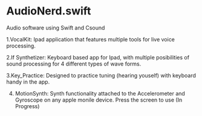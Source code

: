 # AudioNerd.swift
Audio software using Swift and Csound 

1.VocalKit: Ipad application that features multiple tools for live voice processing.

2.If Synthetizer: Keyboard based app for Ipad, with multiple posibilities of sound processing for 4 different types of wave forms.

3.Key_Practice: Designed to practice tuning (hearing youself) with keyboard handy in the app.


4. MotionSynth: Synth functionality attached to the Accelerometer and Gyroscope on any apple monile device. Press the screen to use (In Progress)

